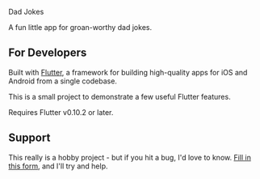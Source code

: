   Dad Jokes

A fun little app for groan-worthy dad jokes.

## For Developers

Built with [Flutter]((http://flutter.io/)), a framework for building
high-quality apps for iOS and Android from a single codebase.

This is a small project to demonstrate a few useful Flutter features.

Requires Flutter v0.10.2 or later.

## Support

This really is a hobby project - but if you hit a bug, I'd love to know.
[Fill in this form](https://docs.google.com/forms/d/1rSutZDcuVA8sT4aEgJRYjD_pJtgGSLlbvXO5r3iOiXM), and I'll try and help.                                                           